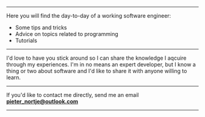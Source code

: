 *****

Here you will find the day-to-day of a working software engineer:


- Some tips and tricks 
- Advice on topics related to programming 
- Tutorials


*****
I'd love to have you stick around so I can share the knowledge I aqcuire through my experiences. I'm in no means an expert developer, but I know a thing or two about software and I'd like to share it with anyone willing to learn.

*****

If you'd like to contact me directly, send me an email **[pieter_nortje@outlook.com](mailto:pieter_nortje@outlook.com)**
*****